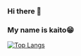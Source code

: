 ### Hi there 👋
### My name is kaito😁

[![Top Langs](https://github-readme-stats.vercel.app/api/top-langs/?username=kaitoohsiro)](https://github.com/anuraghazra/github-readme-stats)
<!--
**kaitoohsiro/kaitoohsiro** is a ✨ _special_ ✨ repository because its `README.md` (this file) appears on your GitHub profile.

Here are some ideas to get you started:

- 🔭 I’m currently working on ...
- 🌱 I’m currently learning ...
- 👯 I’m looking to collaborate on ...
- 🤔 I’m looking for help with ...
- 💬 Ask me about ...
- 📫 How to reach me: ...
- 😄 Pronouns: ...
- ⚡ Fun fact: ...
-->
